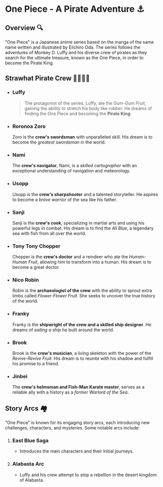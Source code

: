 # One Piece \- A Pirate Adventure ⚓

## Overview 🔍
"One Piece" is a Japanese anime series based on the manga of the same name written and illustrated by Eiichiro Oda. The series follows the adventures of Monkey D. Luffy and his diverse crew of pirates as they search for the ultimate treasure, known as the One Piece, in order to become the Pirate King.

## Strawhat Pirate Crew 👩‍👨‍👦‍👦
- ### Luffy
  > The protagonist of the series, Luffy, ate the *Gum-Gum Fruit*, gaining the ability to stretch his body like rubber. He dreams of finding the One Piece and becoming the **Pirate King**.
- ### Roronoa Zoro
  Zoro is the **crew's swordsman** with unparalleled skill. His dream is to become the *greatest swordsman* in the world.
- ### Nami
  The **crew's navigator**, Nami, is a *skilled cartographer* with an exceptional understanding of navigation and meteorology.
- ### Usopp
  Usopp is the **crew's sharpshooter** and a talented storyteller. He aspires to become a *brave warrior* of the sea like his father.
- ### Sanji
  Sanji is the **crew's cook**, specializing in martial arts and using his powerful legs in combat. His dream is to find the *All Blue*, a legendary sea with fish from all over the world.
- ### Tony Tony Chopper
  Chopper is the **crew's doctor** and a reindeer who ate the *Human-Human Fruit*, allowing him to transform into a human. His dream is to become a great doctor.
- ### Nico Robin
  Robin is the **archaeologist of the crew** with the ability to sprout extra limbs called *Flower-Flower Fruit*. She seeks to uncover the true history of the world.
- ### Franky
  Franky is the **shipwright of the crew and a skilled ship designer**. He dreams of *sailing a ship* he built around the world.
- ### Brook
  Brook is the **crew's musician**, a living skeleton with the power of the *Revive-Revive Fruit*. His dream is to reunite with his shadow and fulfill his promise to a friend.
- ### Jinbei
  The **crew's helmsman and Fish-Man Karate master**, serves as a reliable ally with a history as a *former Warlord of the Sea*.

## Story Arcs 🏘️
"One Piece" is known for its engaging story arcs, each introducing new challenges, characters, and mysteries. Some notable arcs include:
1. ### East Blue Saga
    - Introduces the main characters and their initial journeys.

2. ### Alabasta Arc
    - Luffy and his crew attempt to stop a rebellion in the desert kingdom of Alabasta.
